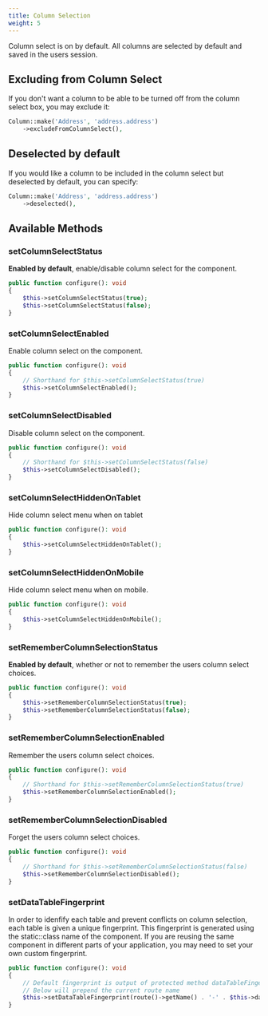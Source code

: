 ```yaml
---
title: Column Selection
weight: 5
---
```


Column select is on by default. All columns are selected by default and saved in the users session.

## Excluding from Column Select

If you don't want a column to be able to be turned off from the column select box, you may exclude it:

```php
Column::make('Address', 'address.address')
    ->excludeFromColumnSelect(),
```

## Deselected by default

If you would like a column to be included in the column select but deselected by default, you can specify:

```php
Column::make('Address', 'address.address')
    ->deselected(),
```

## Available Methods

### setColumnSelectStatus

**Enabled by default**, enable/disable column select for the component.

```php
public function configure(): void
{
    $this->setColumnSelectStatus(true);
    $this->setColumnSelectStatus(false);
}
```

### setColumnSelectEnabled

Enable column select on the component.

```php
public function configure(): void
{
    // Shorthand for $this->setColumnSelectStatus(true)
    $this->setColumnSelectEnabled();
}
```

### setColumnSelectDisabled

Disable column select on the component.

```php
public function configure(): void
{
    // Shorthand for $this->setColumnSelectStatus(false)
    $this->setColumnSelectDisabled();
}
```

### setColumnSelectHiddenOnTablet

Hide column select menu when on tablet

```php
public function configure(): void
{
    $this->setColumnSelectHiddenOnTablet();
}
```

### setColumnSelectHiddenOnMobile

Hide column select menu when on mobile.

```php
public function configure(): void
{
    $this->setColumnSelectHiddenOnMobile();
}
```


### setRememberColumnSelectionStatus

**Enabled by default**, whether or not to remember the users column select choices.

```php
public function configure(): void
{
    $this->setRememberColumnSelectionStatus(true);
    $this->setRememberColumnSelectionStatus(false);
}
```

### setRememberColumnSelectionEnabled

Remember the users column select choices.

```php
public function configure(): void
{
    // Shorthand for $this->setRememberColumnSelectionStatus(true)
    $this->setRememberColumnSelectionEnabled();
}
```

### setRememberColumnSelectionDisabled

Forget the users column select choices.

```php
public function configure(): void
{
    // Shorthand for $this->setRememberColumnSelectionStatus(false)
    $this->setRememberColumnSelectionDisabled();
}
```

### setDataTableFingerprint

In order to idenfify each table and prevent conflicts on column selection, each table is given a unique fingerprint.
This fingerprint is generated using the static::class name of the component. If you are reusing
the same component in different parts of your application, you may need to set your own custom fingerprint.

```php
public function configure(): void
{
    // Default fingerprint is output of protected method dataTableFingerprint()
    // Below will prepend the current route name
    $this->setDataTableFingerprint(route()->getName() . '-' . $this->dataTableFingerprint());
}
```
